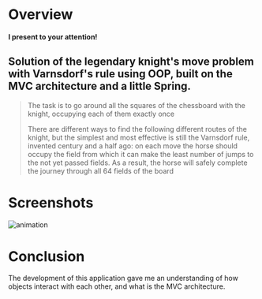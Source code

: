 # Overview

#### I present to your attention!<br>
## Solution of the legendary knight's move problem with Varnsdorf's rule using OOP, built on the MVC architecture and a little Spring.

> The task is to go around all the squares of the chessboard with the knight, 
> occupying each of them exactly once
> 
> There are different ways to find the following
> different routes of the knight, but the simplest and most effective
> is still the Varnsdorf rule, invented
> century and a half ago: on each move the horse should
> occupy the field from which it can make the least
> number of jumps to the not yet passed fields.
> As a result, the horse will safely complete the journey
> through all 64 fields of the board

# Screenshots
![animation](https://user-images.githubusercontent.com/73959785/115727634-76464e00-a38c-11eb-8356-94a34b0680dd.gif)
# Conclusion
The development of this application gave me an understanding of how objects interact with each other, and what is the MVC architecture. 
